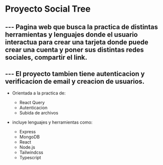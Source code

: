 <h1> Proyecto Social Tree </h1>

## --- Pagina web que busca la practica de distintas herramientas y lenguajes donde el usuario interactua para crear una tarjeta donde puede crear una cuenta  y poner sus distintas redes sociales, compartir el link.
## --- El proyecto tambien tiene autenticacion y verificacion de email y creacion de usuarios.

- Orientada a la practica de:
  - React Query
  - Autenticacion
  - Subida de archivos

- incluye lenguajes y herramientas como:
  - Express
  - MongoDB
  - React
  - Node.js
  - Tailwindcss
  - Typescript
